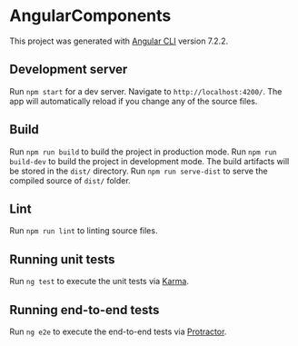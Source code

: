 # AngularComponents

This project was generated with [Angular CLI](https://github.com/angular/angular-cli) version 7.2.2.

## Development server

Run `npm start` for a dev server. Navigate to `http://localhost:4200/`. The app will automatically reload if you change any of the source files.

## Build

Run `npm run build` to build the project in production mode.
Run `npm run build-dev` to build the project in development mode.
The build artifacts will be stored in the `dist/` directory.
Run `npm run serve-dist` to serve the compiled source of `dist/` folder.

## Lint

Run `npm run lint` to linting source files.


## Running unit tests

Run `ng test` to execute the unit tests via [Karma](https://karma-runner.github.io).

## Running end-to-end tests

Run `ng e2e` to execute the end-to-end tests via [Protractor](http://www.protractortest.org/).
